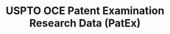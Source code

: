 ---
bigquery: https://console.cloud.google.com/bigquery?p=patents-public-data&d=uspto_oce_pair&page=dataset
citation: 'Graham, S. Marco, A., and Miller, A. (2015). “The USPTO Patent Examination
  Research Dataset: A Window on the Process of Patent Examination.”'
contributors: Graham, S. Marco, A., Miller, A.
cost: None
description: The latest version of PatEx (referred to below as the 2020 release) contains
  detailed information on nearly 11.9 million publicly-viewable provisional and non-provisional
  patent applications to the USPTO and over 4.6 million Patent Cooperation Treaty
  (PCT) applications. It is based on data that OCE downloaded from the Patent Examination
  Data System (PEDS) in April, 2021. The PEDS data are sourced from Public PAIR. The
  first time that OCE used PEDS as the basis of PatEx was for the 2019 release. We
  took the PEDS data and organized it into the familiar PatEx data files, which are
  based on the organization of the Public PAIR portal. The data files include information
  on each application’s characteristics, prosecution history, continuation history,
  claims of foreign priority, patent term adjustment history, publication history,
  and correspondence address information.
documentation: 'For the 2019 and later releases, new technical documentation is available
  https://www.uspto.gov/sites/default/files/documents/PatEx-2019-Technical-Doc.pdf


  A document describing the 2014-2017 data sets is available and can be cited as:
  Graham, Stuart J.H. and Marco, Alan C. and Miller, Richard, The USPTO Patent Examination
  Research Dataset: A Window on the Process of Patent Examination (November 30, 2015).
  Available at SSRN: https://ssrn.com/abstract=2702637.'
last_edit: Mon, 04 Apr 2022 19:06:22 GMT
location: https://www.uspto.gov/ip-policy/economic-research/research-datasets/patent-examination-research-dataset-public-pair
maintained_by: EconomicsData@uspto.gov
related_publications: https://ssrn.com/abstract=29956744, https://ssrn.com/abstract=2702637
schema_fields: '[''atty_docket_number'', ''abandon_date'', ''parent_filing_date'',
  ''event_code'', ''inventor_name_last'', ''parent_country'', ''correspondence_street_line_2'',
  ''foreign_parent_date'', ''correspondence_region_code'', ''uspc_class'', ''invention_subject_matter'',
  ''correspondence_region_name'', ''correspondence_country_code'', ''foreign_parent_id'',
  ''uspc_subclass'', ''confirm_number'', ''appl_status_code'', ''file_location_date'',
  ''application_number_pair'', ''examiner_name_middle'', ''correspondence_name_line_1'',
  ''inventor_name_middle'', ''application_number'', ''inventor_country_code'', ''examiner_name_first'',
  ''recorded_date'', ''patent_number'', ''child_application_number'', ''correspondence_country_name'',
  ''filing_date'', ''appl_status_date'', ''patent_issue_date'', ''aia_first_to_file'',
  ''event_description'', ''status_code'', ''wipo_pub_date'', ''invention_title'',
  ''examiner_art_unit'', ''status_description'', ''parent_country_code'', ''inventor_name_first'',
  ''sequence_number'', ''earliest_pgpub_number'', ''correspondence_postal_code'',
  ''wipo_pub_number'', ''inventor_address_type'', ''inventor_rank'', ''inventor_country_name'',
  ''application_type'', ''continuation_type'', ''child_filing_date'', ''parent_application_number'',
  ''disposal_type'', ''customer_number'', ''file_location'', ''examiner_id'', ''correspondence_street_line_1'',
  ''examiner_name_last'', ''small_entity_indicator'', ''inventor_region_code'', ''earliest_pgpub_date'',
  ''correspondence_city'', ''correspondence_name_line_2'']'
shortname: patex
tags:
- patents
- legal
- history
terms_of_use: 'USPTO’s online databases are not designed or intended to be a source
  for bulk downloads of USPTO data when accessed through the website’s interfaces.
  Individuals, companies, IP addresses, or blocks of IP addresses who, in effect,
  deny or decrease service by generating unusually high numbers of database accesses
  (searches, pages, or hits), whether generated manually or in an automated fashion,
  may be denied access to USPTO servers without notice.


  Bulk data products may be separately obtained from the USPTO, either for free or
  at the cost of dissemination. For details, see information on Electronic Bulk Data
  Products: https://www.uspto.gov/learning-and-resources/electronic-bulk-data-products'
title: USPTO OCE Patent Examination Research Data (PatEx)
uuid: 4342caa7-23af-420c-b2f6-6088f133df6a
---